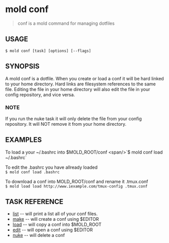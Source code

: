 mold conf  
====

> conf is a mold command for managing dotfiles  

## USAGE  
`$ mold conf [task] [options] [--flags]`  

## SYNOPSIS  
A mold conf is a dotfile. When you create or load a conf it will be hard linked to your home directory. Hard links are filesystem references to the same file. Editing the file in your home directory will also edit the file in your config repository, and vice versa.  

### NOTE  
If you run the nuke task it will only delete the file from
your config repository. It will NOT remove it from your
home directory.  

## EXAMPLES  
To load a your ~/.bashrc into $MOLD_ROOT/conf
<span/>`$ mold conf load ~/.bashrc`    

To edit the .bashrc you have allready loaded  
<span/>`$ mold conf load .bashrc`  

To download a conf into MOLD_ROOT/conf and rename it .tmux.conf  
<span/>`$ mold load load http://www.iexample.com/tmux-config .tmux.conf`  

## TASK REFERENCE
* [list](conf_list_help.md) -- will print a list all of your conf files.  
* [make](conf_make_help.md) -- will create a conf using $EDITOR
* [load](conf_load_help.md) -- will copy a conf into $MOLD_ROOT
* [edit](conf_edit_help.md) -- will open a conf using $EDITOR  
* [nuke](conf_nuke_help.md) -- will delete a conf
